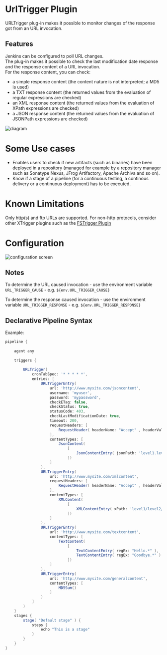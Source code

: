 # UrlTrigger Plugin

URLTrigger plug-in makes it possible to monitor changes of the response
got from an URL invocation.

## Features

Jenkins can be configured to poll URL changes.  
The plug-in makes it possible to check the last modification date
response and the response content of a URL invocation.  
For the response content, you can check:

-   a simple response content (the content nature is not interpreted; a
    MD5 is used)
-   a TXT response content (the returned values from the evaluation of
    regular expressions are checked)
-   an XML response content (the returned values from the evaluation of
    XPath expressions are checked)
-   a JSON response content (the returned values from the evaluation of
    JSONPath expressions are checked)

![diagram](docs/images/urltrigger.png)

# Some Use cases

* Enables users to check if new artifacts (such as
binaries) have been deployed in a repository (managed for example by a
repository manager such as Sonatype Nexus, JFrog Artifactory, Apache
Archiva and so on).
* Know if a stage of a pipeline (for a
continuous testing, a continous delivery or a continuous deployment) has
to be executed.

# Known Limitations

Only http(s) and ftp URLs are supported. For non-http protocols,
consider other XTrigger plugins such as the [FSTrigger
Plugin](https://plugins.jenkins.io/fstrigger/)

# Configuration

![configuration screen](docs/images/URLTRIGGER_CONF_1.png)

## Notes

To determine the URL caused invocation - use the environment variable
`URL_TRIGGER_CAUSE` - e.g. `${env.URL_TRIGGER_CAUSE}`

To determine the response caused invocation - use the environment variable
`URL_TRIGGER_RESPONSE` - e.g. `${env.URL_TRIGGER_RESPONSE}`

## Declarative Pipeline Syntax
Example:

```groovy
pipeline {
    
    agent any
    
    triggers {
    
        URLTrigger( 
            cronTabSpec: '* * * * *',
            entries: [
                URLTriggerEntry( 
                    url: 'http://www.mysite.com/jsoncontent',
                    username: 'myuser',
                    password: 'mypassword',
                    checkETag: false,
                    checkStatus: true,
                    statusCode: 403,
                    checkLastModificationDate: true,
                    timeout: 200,
                    requestHeaders: [
                        RequestHeader( headerName: "Accept" , headerValue: "application/json" )
                    ],
                    contentTypes: [
                        JsonContent(
                            [
                                JsonContentEntry( jsonPath: 'level1.level2.level3' )
                            ])
                    ]
                ),
                URLTriggerEntry( 
                    url: 'http://www.mysite.com/xmlcontent',
                    requestHeaders: [
                        RequestHeader( headerName: "Accept" , headerValue: "application/xml" )
                    ],
                    contentTypes: [
                        XMLContent(
                            [
                                XMLContentEntry( xPath: 'level1/level2/level3' )
                            ])
                    ]
                ),
                URLTriggerEntry( 
                    url: 'http://www.mysite.com/textcontent',
                    contentTypes: [
                        TextContent(
                            [
                                TextContentEntry( regEx: "Hello.*" ),
                                TextContentEntry( regEx: "Goodbye.*" )
                            ])
                    ]
                ),
                URLTriggerEntry( 
                    url: 'http://www.mysite.com/generalcontent',
                    contentTypes: [
                        MD5Sum()
                    ]
                )
            ]
        )
    }
    stages {
        stage( "Default stage" ) {
            steps {
                echo "This is a stage"
            }
        }
    }
}
```
